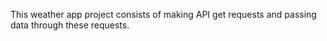 This weather app project consists of making API get requests and passing data through these requests.
